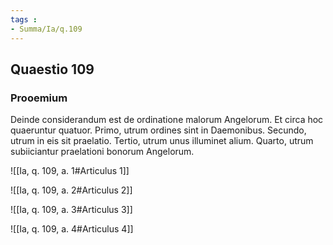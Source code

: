```yaml
---
tags : 
- Summa/Ia/q.109
---
```


## Quaestio 109

### Prooemium

Deinde considerandum est de ordinatione malorum Angelorum. Et circa hoc quaeruntur quatuor. Primo, utrum ordines sint in Daemonibus. Secundo, utrum in eis sit praelatio. Tertio, utrum unus illuminet alium. Quarto, utrum subiiciantur praelationi bonorum Angelorum.

![[Ia, q. 109, a. 1#Articulus 1]]

![[Ia, q. 109, a. 2#Articulus 2]]

![[Ia, q. 109, a. 3#Articulus 3]]

![[Ia, q. 109, a. 4#Articulus 4]]

